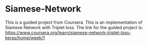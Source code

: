 # Siamese-Network

This is a guided project from Coursera. This is an implementation of Siamese Network with Triplet loss.
The link for the guided project is: https://www.coursera.org/learn/siamese-network-triplet-loss-keras/home/week/1
